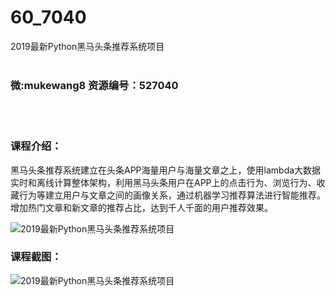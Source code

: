 # 60_7040
2019最新Python黑马头条推荐系统项目
<br/></br>
<h3>微:mukewang8 资源编号：527040</h3>
<br/></br>
<h3>课程介绍：</h3>
<p>黑马头条推荐系统建立在头条APP海量用户与海量文章之上，使用lambda大数据实时和离线计算整体架构，利用黑马头条用户在APP上的点击行为、浏览行为、收藏行为等建立用户与文章之间的画像关系，通过机器学习推荐算法进行智能推荐。增加热门文章和新文章的推荐占比，达到千人千面的用户推荐效果。</p>
<p><img src="https://www.ko996.com/wp-content/uploads/img/2019/09/1-24-300x268.png" alt="2019最新Python黑马头条推荐系统项目"></p>
<h3>课程截图：</h3>
<p><img src="https://www.ko996.com/wp-content/uploads/img/2019/09/2-40.png" alt="2019最新Python黑马头条推荐系统项目"></p>
<p>&nbsp;</p>

